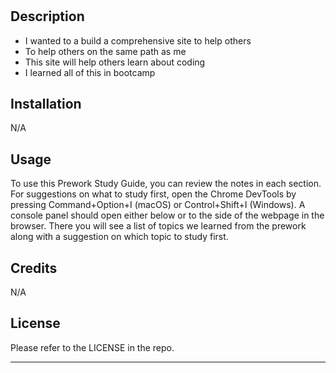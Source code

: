 # <Prework Study Guide Webpage>

## Description



- I wanted to a build a comprehensive site to help others 
- To help others on the same path as me
- This site will help others learn about coding 
- I learned all of this in bootcamp


## Installation

N/A

## Usage

To use this Prework Study Guide, you can review the notes in each section. For suggestions on what to study first, open the Chrome DevTools by pressing Command+Option+I (macOS) or Control+Shift+I (Windows). A console panel should open either below or to the side of the webpage in the browser. There you will see a list of topics we learned from the prework along with a suggestion on which topic to study first.
 


## Credits

N/A


## License

Please refer to the LICENSE in the repo.

---

